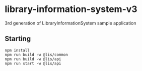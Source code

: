 # library-information-system-v3
3rd generation of LibraryInformationSystem sample application


## Starting


```
npm install
npm run build -w @lis/common
npm run build -w @lis/api
npm run start -w @lis/api
```

